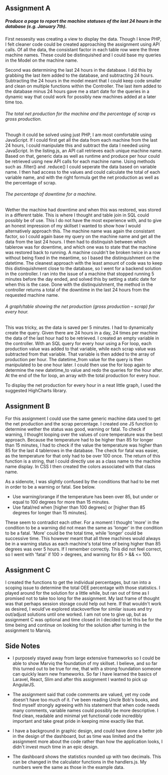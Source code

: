 ## Assignment A

##### Produce a page to report the machine statuses of the last 24 hours in the database (e.g. January 7th).

First nessesity was creating a view to display the data. Though I know PHP, I felt cleaner code could be created approaching the assignment
using API calls. Of all the data, the consistant factor in each table row were the three machine names. These could be distinquished and I could
base my queries in the Model on the machine name.

Second was determining the last 24 hours in the database. I did this by grabbing the last item added to the database, and subtracting 24 hours.
Subtracting the 24 hours in the model meant that I could keep code smaller and clean on multiple functions within the Controller. The last item 
added to the database minus 24 hours gave me a start date for the queries in a dynamic way that could work for possibly new machines added at a 
later time too. 


###### The total net production for the machine and the percentage of scrap vs gross production.
Though it could be solved using just PHP, I am most comfortable using JavaScript. If I could first get all the data from each machine from the
last 24 hours, I could manipulate this and subtract the data I needed using JavaScript. In the listing.js, an API call retrieves each unique 
machine name. Based on that, generic data as well as runtime and produce per hour could be retrieved using new API calls for each machine name. 
Using methods such as .filter() and .reduce() I could seperate the data based on variable name. I then had access to the values and could 
calculate the total of each variable name, and with the right formula get the net production as well as the percentage of scrap. 


###### The percentage of downtime for a machine.
Wether the machine had downtime and when this was restored, was stored in a different table. This is where I thought and table join in SQL 
could possibly be of use. This I do not have the most experience with, and to give an honest impression of my skillset I wanted to show how I 
would alternatively approach this. The machine name was again the consistant factor, so I could again base my query on the machine name and get 
all the data from the last 24 hours. I then had to distinquish between which tablerow was for downtime, and which one was to state that the 
machine was restored back to running. A machine couldn't be broken twice in a row without being fixed in the meantime, so I based the 
distinquishment on the datetime. The cleanest approach with the least amount of code was to keep this distinquishment close to the database,
so I went for a backend solution in the controller. I ran into the issue of a machine that stopped running 5 minutes before the day ended, and 
solved this by setting a static date for when this is the case. Done with the distinquishment, the method in the controller returns a total of 
the downtime in the last 24 hours from the requested machine name.

###### A graph/table showing the net production (gross production – scrap) for every hour.
This was tricky, as the data is saved per 5 minutes. I had to dynamically create the query. Given there are 24 hours in a day, 24 times per machine 
the data of the last hour had to be retrieved. I created an empty variable in the controller. With an SQL query for every hour using a For loop, each 
production value was added to that variable, while each scrap value was subtracted from that variable. That variable is then added to the array of 
production per hour. The datetime_from value for the query is then manipulated to be one hour later. I could then use the for loop again to determine 
the new datetime_to value and redo the queries for the hour after. At the end of the for loop, an array with the total production for every hour.

To display the net production for every hour in a neat little graph, I used the suggested HighCharts library.

## Assignment B

For this assignment I could use the same generic machine data used to get the net production and the scrap percentage. I created one JS function to 
determine wether the status was good, warning or fatal. To check if warning, I thought looping over the values of core temperature was the best approach.
Because the temperature had to be higher than 85 for longer than 15 minutes, I had to check if the value the temperature was higher than 85 for the last 
4 tablerows in the database. The check for fatal was easier, as the temperature for that only had to be over 100 once. The return of this function is a 
string, that I could directly use as a class name to the machine name display. In CSS I then created the colors associated with that class name.

As a sidenote, I was slightly confused by the conditions that had to be met in order to be a warning or fatal. See below.


- Use warning/orange if the temperature has been over 85, but under or equal to 100 degrees for more than 15 minutes.
- Use fatal/red when [higher than 100 degrees] or [higher than 85 degrees for longer than 15 minutes].

These seem to contradict each other. For a moment I thought 'more' in the condition to be a warning did not mean the same as 'longer' in the condition to 
be a fatal. 'More' could be the total time, while 'longer' could be successive time. This however meant that all three machines would always be in a 
warning status as each machine's total time of being higher than 85 degrees was over 5 hours. If I remember correctly. 
This did not feel correct, so I went with 'fatal' if 100 > degrees, and warning for 85 > && <= 100. 

## Assignment C

I created the functions to get the individual percentages, but ran into a scoping issue to determine the total OEE percentage with those statistics. I 
played around for the solution for a little while, but ran out of time as I promised not to take too long for the assignment. My last frame of thought was 
that perhaps session storage could help out here. If that wouldn't work as desired, I would've explored stackoverflow for similar issues and try out/adjust 
solutions until one worked. I am not one to give up, but as assignment C was optional and time closed in I decided to let this be for the time being and 
continue on looking for the solution after turning in the assignment to Marviq.

## Side Notes

- I purposely stayed away from large extensive frameworks so I could be able to show Marviq the foundation of my skillset. I believe, and so far this turned 
out to be true for me, that with a strong foundation someone can quickly learn new frameworks. So far I have learned the basics of Laravel, React, Slim and after 
this assignment I wanted to pick up AngularJS.

- The assignment said that code comments are valued, yet my code doesn't have too much of it. I've been reading Uncle Bob's books, and find myself strongly 
agreeing with his statement that when code needs many comments, variable names could possibly be more descriptive. I find clean, readable and minimal yet 
functional code incredibly important and take great pride in keeping mine exactly like that.

- I have a background in graphic design, and could have done a better job in the design of the dashboard, but as time was limited and the assignment more about 
the code rather than how the application looks, I didn't invest much time in an epic design.

- The dashboard shows the statistics rounded up with two decimals. This can be changed in the calculator functions in the handlers.js. My numbers were the same 
as those in the example data.